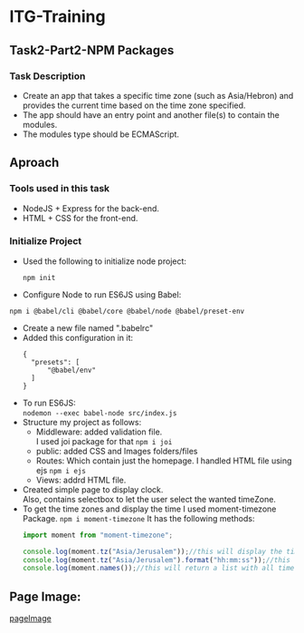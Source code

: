 # ITG-Training

## Task2-Part2-NPM Packages

### Task Description  
- Create an app that takes a specific time zone (such as Asia/Hebron) and provides the current time based on the time zone specified.
- The app should have an entry point and another file(s) to contain the modules.
- The modules type should be ECMAScript.

## Aproach

### Tools used in this task  
- NodeJS + Express for the back-end.
- HTML + CSS for the front-end.

### Initialize Project  
- Used the following to initialize node project:
  ```
  npm init
  ```
-  Configure Node to run ES6JS using Babel:
  ```
  npm i @babel/cli @babel/core @babel/node @babel/preset-env
  ```
- Create a new file named ".babelrc"
- Added this configuration in it:  
  ```
  {
    "presets": [
        "@babel/env"
    ]
  } 
  ```
- To run ES6JS:  
  ```nodemon --exec babel-node src/index.js```
- Structure my project as follows:
  - Middleware: added validation file.  
    I used joi package for that ```npm i joi```
  - public: added CSS and Images folders/files
  - Routes: Which contain just the homepage.
    I handled HTML file using ejs ```npm i ejs```
  - Views: addrd HTML file.
- Created simple page to display clock.  
Also, contains selectbox to let the user select the wanted timeZone.
- To get the time zones and display the time I used moment-timezone Package. ```npm i moment-timezone```
  It has the following methods:  
  ```js
  import moment from "moment-timezone";

  console.log(moment.tz("Asia/Jerusalem"));//this will display the time zone according to Jerusalem time.
  console.log(moment.tz("Asia/Jerusalem").format("hh:mm:ss"));//this will display the time in format hh:mm:ss.
  console.log(moment.names());//this will return a list with all time zones in the world.
  ```

## Page Image:
[pageImage][siteImage]

[siteImage]:(public/img/PageImage.png)